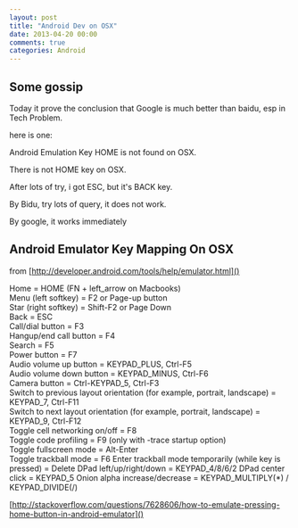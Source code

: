 ```yaml
---
layout: post
title: "Android Dev on OSX"
date: 2013-04-20 00:00
comments: true
categories: Android
---
```


Some gossip
-----

Today it prove the conclusion that Google is much better than baidu, esp in Tech Problem.

here is one:

Android Emulation Key HOME is not found on OSX.  

There is not HOME key on OSX.

After lots of try, i got ESC, but it's BACK key.

By Bidu, try lots of query, it does not work.

By google, it works immediately


Android Emulator Key Mapping On OSX
------


from [http://developer.android.com/tools/help/emulator.html]()

Home = HOME (FN + left_arrow on Macbooks)  
Menu (left softkey) = F2 or Page-up button  
Star (right softkey) = Shift-F2 or Page Down  
Back = ESC  
Call/dial button = F3  
Hangup/end call button = F4  
Search = F5  
Power button = F7  
Audio volume up button = KEYPAD_PLUS, Ctrl-F5  
Audio volume down button = KEYPAD_MINUS, Ctrl-F6  
Camera button = Ctrl-KEYPAD_5, Ctrl-F3  
Switch to previous layout orientation (for example, portrait, landscape) = KEYPAD_7, Ctrl-F11  
Switch to next layout orientation (for example, portrait, landscape) = KEYPAD_9, Ctrl-F12  
Toggle cell networking on/off = F8  
Toggle code profiling = F9 (only with -trace startup option)  
Toggle fullscreen mode = Alt-Enter  
Toggle trackball mode = F6
Enter trackball mode temporarily (while key is pressed) = Delete
DPad left/up/right/down = KEYPAD_4/8/6/2
DPad center click = KEYPAD_5
Onion alpha increase/decrease = KEYPAD_MULTIPLY(*) / KEYPAD_DIVIDE(/)


[http://stackoverflow.com/questions/7628606/how-to-emulate-pressing-home-button-in-android-emulator]()
